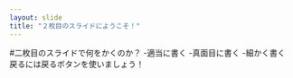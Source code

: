```yaml
---
layout: slide
title: "２枚目のスライドにようこそ！"
---
```

#二枚目のスライドで何をかくのか？
-適当に書く
-真面目に書く
-細かく書く
戻るには戻るボタンを使いましょう！